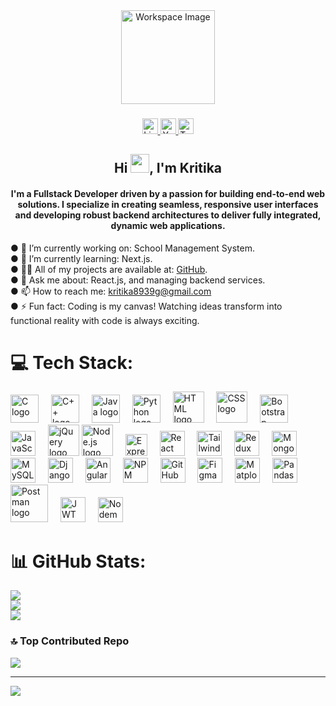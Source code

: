 
<div align="center">
  <img height="150" src="https://imgs.search.brave.com/UE9fxyzuRQOqIdpyeVzex038udhcEWCzkENB3aSfkUM/rs:fit:860:0:0:0/g:ce/aHR0cHM6Ly90My5m/dGNkbi5uZXQvanBn/LzAyLzE0Lzg3Lzk2/LzM2MF9GXzIxNDg3/OTY4Nl9SM0hGSmxr/NldMcjFrY2R2eTZR/OXJ0TkFTS04wQlpC/Uy5qcGc" alt="Workspace Image" />
</div>


###

<div align="center">

  <a href="https://www.linkedin.com/in/kritika-a58855263/" target="_blank">
    <img src="https://img.shields.io/static/v1?message=LinkedIn&logo=linkedin&label=&color=0077B5&logoColor=white&labelColor=&style=for-the-badge" height="25" alt="LinkedIn logo" />
  </a>
 <a href="https://www.instagram.com/kritika_15s/" target="_blank">
    <img src="https://t4.ftcdn.net/jpg/07/33/91/73/360_F_733917372_WX8Yvk6XkfEX9eznFpLxqwttC6d3glR4.jpg" height="25" alt="YouTube logo" />
  </a>
   <a href="https://x.com/@__Kritika___" target="_blank">
    <img src="https://img.shields.io/static/v1?message=Twitter&logo=twitter&label=&color=1DA1F2&logoColor=white&labelColor=&style=for-the-badge" height="25" alt="Twitter logo" />
  </a>
</div>

###

<h2 align="center">Hi <img src="https://media.giphy.com/media/hvRJCLFzcasrR4ia7z/giphy.gif" width="30px"/>, I'm Kritika</h2>


<h4 align="center">I'm a Fullstack Developer driven by a passion for building end-to-end web solutions. I specialize in creating seamless, responsive user interfaces and developing robust backend architectures to deliver fully integrated, dynamic web applications.</h4>

● 🔭 I’m currently working on: School Management System.<br>
● 🌱 I’m currently learning: Next.js.<br>
● 👨‍💻 All of my projects are available at: [GitHub](https://github.com/KritikaS015).<br>
● 💬 Ask me about: React.js, and managing backend services.<br>
● 📫 How to reach me: kritika8939g@gmail.com<br>
● ⚡ Fun fact: Coding is my canvas! Watching ideas transform into functional reality with code is always exciting.



# 💻 Tech Stack:
<div align="left">
  <img src="https://cdn.jsdelivr.net/gh/devicons/devicon/icons/c/c-original.svg" height="45" alt="C logo" />
  <img width="12" />
  <img src="https://cdn.jsdelivr.net/gh/devicons/devicon/icons/cplusplus/cplusplus-original.svg" height="45" alt="C++ logo" />
  <img width="12" />
  <img src="https://cdn.jsdelivr.net/gh/devicons/devicon/icons/java/java-original-wordmark.svg" height="45" alt="Java logo" />
  <img width="12" />
  <img src="https://cdn.jsdelivr.net/gh/devicons/devicon/icons/python/python-original-wordmark.svg" height="45" alt="Python logo" />
  <img width="12" />
  <img src="https://cdn.jsdelivr.net/gh/devicons/devicon/icons/html5/html5-original-wordmark.svg" height="50" alt="HTML logo" />
  <img width="12" />
  <img src="https://cdn.jsdelivr.net/gh/devicons/devicon/icons/css3/css3-original-wordmark.svg" height="50" alt="CSS logo" />
  <img width="12" />
  <img src="https://cdn.jsdelivr.net/gh/devicons/devicon/icons/bootstrap/bootstrap-original-wordmark.svg" height="45" alt="Bootstrap logo" />
  <img width="12" />
  <img src="https://cdn.jsdelivr.net/gh/devicons/devicon/icons/javascript/javascript-original.svg" height="40" alt="JavaScript logo" />
  <img width="12" />
  <img src="https://cdn.jsdelivr.net/gh/devicons/devicon/icons/jquery/jquery-original-wordmark.svg" height="50" alt="jQuery logo" />
  <img src="https://cdn.jsdelivr.net/gh/devicons/devicon/icons/nodejs/nodejs-original-wordmark.svg" height="50" alt="Node.js logo" />
  <img width="12" />
  <img src="https://encrypted-tbn0.gstatic.com/images?q=tbn:ANd9GcTbe2Bh61yXspOIJRpl5pxOU6s_7MQqCSk3bg&s" height="35" alt="Express.js logo"/>
  <img width="12" />
  <img src="https://cdn.jsdelivr.net/gh/devicons/devicon/icons/react/react-original-wordmark.svg" height="40" alt="React logo" />
  <img width="12" />
  <img src="https://encrypted-tbn0.gstatic.com/images?q=tbn:ANd9GcSPKaYS6OK16tyGacJrkeVWly1q5OXKw8z-zg&s" height="40" alt="Tailwind CSS logo" />
  <img width="12" />
  <img src="https://cdn.jsdelivr.net/gh/devicons/devicon/icons/redux/redux-original.svg" height="40" alt="Redux Toolkit logo" />
  <img width="12" />
  <img src="https://cdn.jsdelivr.net/gh/devicons/devicon/icons/mongodb/mongodb-original-wordmark.svg" height="40" alt="MongoDB logo" />
  <img width="12" />
  <img src="https://cdn.jsdelivr.net/gh/devicons/devicon/icons/mysql/mysql-original-wordmark.svg" height="40" alt="MySQL logo" />
  <img width="12" />
  <img src="https://encrypted-tbn0.gstatic.com/images?q=tbn:ANd9GcRIUZw67SSl6oRd5YuSCG_t3GVGFt1erdRhwQ&s" height="40" alt="Django logo" />
  <img width="12" />
  <img src="https://cdn.jsdelivr.net/gh/devicons/devicon/icons/angularjs/angularjs-original.svg" height="40" alt="AngularJS logo" />
  <img width="12" />
  <img src="https://cdn.jsdelivr.net/gh/devicons/devicon/icons/npm/npm-original-wordmark.svg" height="40" alt="NPM logo" />
  <img width="12" />
  <img src="https://encrypted-tbn0.gstatic.com/images?q=tbn:ANd9GcQAr95gk7lplCx4xAxLZjaMdIkGMak8Y0_yIxWezoysYX1vQ5eelhMoBhUe3c_FTl-NUxg&usqp=CAU" height="40" alt="GitHub logo"  />
  <img width="12" />
  <img src="https://cdn.jsdelivr.net/gh/devicons/devicon/icons/figma/figma-original.svg" height="40" alt="Figma logo" />
  <img width="12" />
  <img src="https://cdn.jsdelivr.net/gh/devicons/devicon/icons/matlab/matlab-original.svg" height="40" alt="Matplotlib logo" />
  <img width="12" />
  <img src="https://cdn.jsdelivr.net/gh/devicons/devicon/icons/pandas/pandas-original-wordmark.svg" height="40" alt="Pandas logo" />
  <img width="12" />
  <img src="https://cdn.jsdelivr.net/gh/devicons/devicon/icons/postman/postman-original-wordmark.svg" height="60" alt="Postman logo" />
  <img width="12" />
  <img src="https://encrypted-tbn0.gstatic.com/images?q=tbn:ANd9GcSEZBqlBpUt5wLTV4HYuX2kz3amqeI6kwFb6a4MbKmbk8juAaUFMayam4vHKk7DlCduOVA&usqp=CAU" height="40" alt="JWT logo"  />
  <img width="12" />
  <img src="https://cdn.jsdelivr.net/gh/devicons/devicon/icons/nodemon/nodemon-original.svg" height="40" alt="Nodemon logo" />
  <img width="12" />
</div>




# 📊 GitHub Stats:

![](https://github-readme-stats.vercel.app/api?username=KritikaS015&theme=dark&hide_border=false&include_all_commits=false&count_private=false)<br/>
![](https://github-readme-streak-stats.herokuapp.com/?user=KritikaS015&theme=dark&hide_border=false)<br/>
![](https://github-readme-stats.vercel.app/api/top-langs/?username=KritikaS015&theme=dark&hide_border=false&include_all_commits=false&count_private=false&layout=compact)

### 🔝 Top Contributed Repo

![](https://github-contributor-stats.vercel.app/api?username=KritikaS015&limit=5&theme=dark&combine_all_yearly_contributions=true)

---

[![](https://visitcount.itsvg.in/api?id=KritikaS015&icon=0&color=0)](https://visitcount.itsvg.in)

<!-- Proudly created with GPRM ( https://gprm.itsvg.in ) -->
<!---
KritikaS015/KritikaS015 is a ✨ special ✨ repository because its `README.md` (this file) appears on your GitHub profile.
You can click the Preview link to take a look at your changes.
--->
